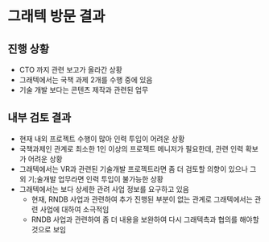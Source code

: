 그래텍 방문 결과
=============

## 진행 상황
- CTO 까지 관련 보고가 올라간 상황
- 그래텍에서는 국책 과제 2개를 수행 중에 있음
- 기술 개발 보다는 콘텐츠 제작과 관련된 업무

## 내부 검토 결과
- 현재 내외 프로젝트 수행이 많아 인력 투입이 어려운 상황
- 국책과제인 관계로 최소한 1인 이상의 프로젝트 메니저가 필요한데, 관련 인력 확보가 어려운 상황
- 그래텍에서는 VR과 관련된 기술개발 프로젝트라면 좀 더 검토할 의향이 있으나 그 외 기;술개발 업무라면 인력 투입이 불가능한 상황
- 그래텍에서는 보다 상세한 관려 사업 정보를 요구하고 있음
    - 현재, RNDB 사업과 관련하여 추가 진행된 부분이 없는 관계로 그래텍에서는 관련 사업에 대하여 소극적임
    - RNDB 사업과 관련하여 좀 더 내용을 보완하여 다시 그래텍측과 협의를 해야할 것으로 보임 
  

